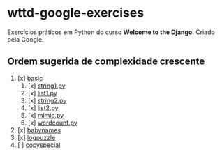 # wttd-google-exercises

Exercícios práticos em Python do curso **Welcome to the Django**. Criado pela Google.

## Ordem sugerida de complexidade crescente

1. [x] [basic](/basic/)
    1. [x] [string1.py](/basic/string1.py)
    2. [x] [list1.py](/basic/list1.py)
    3. [x] [string2.py](/basic/string2.py)
    4. [x] [list2.py](/basic/list2.py)
    5. [x] [mimic.py](/basic/mimic.py)
    6. [x] [wordcount.py](/basic/wordcount.py)
2. [x] [babynames](/babynames/babynames.py)
3. [x] [logpuzzle](/logpuzzle/logpuzzle.py)
4. [ ] [copyspecial](/copyspecial/copyspecial.py)
